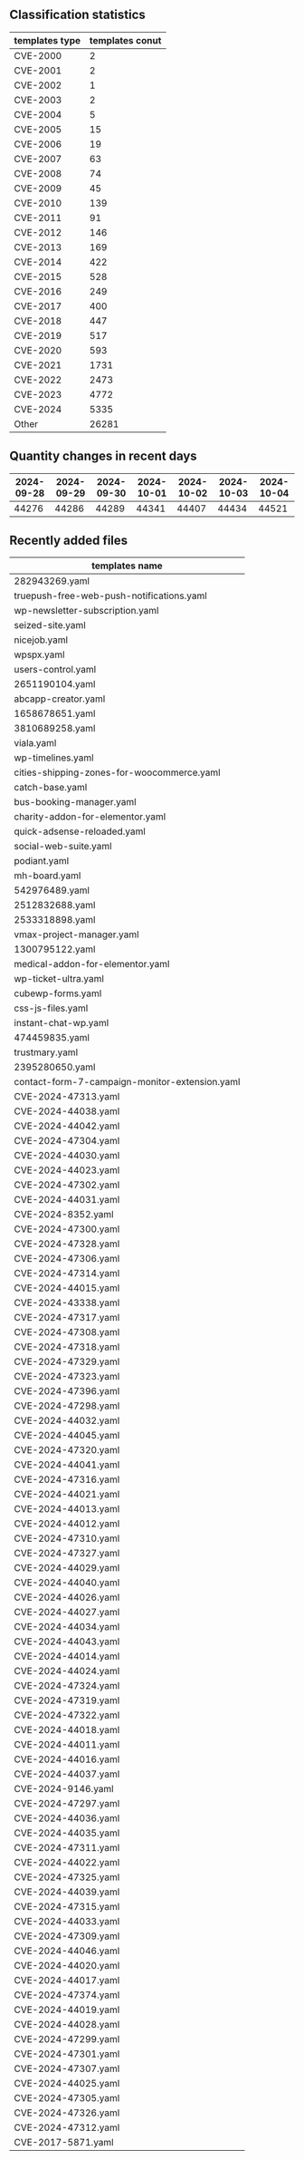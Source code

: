 ## Classification statistics
| templates type | templates conut | 
| --- | --- |
| CVE-2000 | 2 |
| CVE-2001 | 2 |
| CVE-2002 | 1 |
| CVE-2003 | 2 |
| CVE-2004 | 5 |
| CVE-2005 | 15 |
| CVE-2006 | 19 |
| CVE-2007 | 63 |
| CVE-2008 | 74 |
| CVE-2009 | 45 |
| CVE-2010 | 139 |
| CVE-2011 | 91 |
| CVE-2012 | 146 |
| CVE-2013 | 169 |
| CVE-2014 | 422 |
| CVE-2015 | 528 |
| CVE-2016 | 249 |
| CVE-2017 | 400 |
| CVE-2018 | 447 |
| CVE-2019 | 517 |
| CVE-2020 | 593 |
| CVE-2021 | 1731 |
| CVE-2022 | 2473 |
| CVE-2023 | 4772 |
| CVE-2024 | 5335 |
| Other | 26281 |
## Quantity changes in recent days
|2024-09-28 | 2024-09-29 | 2024-09-30 | 2024-10-01 | 2024-10-02 | 2024-10-03 | 2024-10-04|
|--- | ------ | ------ | ------ | ------ | ------ | ---|
|44276 | 44286 | 44289 | 44341 | 44407 | 44434 | 44521|
## Recently added files
| templates name | 
| --- |
| 282943269.yaml |
| truepush-free-web-push-notifications.yaml |
| wp-newsletter-subscription.yaml |
| seized-site.yaml |
| nicejob.yaml |
| wpspx.yaml |
| users-control.yaml |
| 2651190104.yaml |
| abcapp-creator.yaml |
| 1658678651.yaml |
| 3810689258.yaml |
| viala.yaml |
| wp-timelines.yaml |
| cities-shipping-zones-for-woocommerce.yaml |
| catch-base.yaml |
| bus-booking-manager.yaml |
| charity-addon-for-elementor.yaml |
| quick-adsense-reloaded.yaml |
| social-web-suite.yaml |
| podiant.yaml |
| mh-board.yaml |
| 542976489.yaml |
| 2512832688.yaml |
| 2533318898.yaml |
| vmax-project-manager.yaml |
| 1300795122.yaml |
| medical-addon-for-elementor.yaml |
| wp-ticket-ultra.yaml |
| cubewp-forms.yaml |
| css-js-files.yaml |
| instant-chat-wp.yaml |
| 474459835.yaml |
| trustmary.yaml |
| 2395280650.yaml |
| contact-form-7-campaign-monitor-extension.yaml |
| CVE-2024-47313.yaml |
| CVE-2024-44038.yaml |
| CVE-2024-44042.yaml |
| CVE-2024-47304.yaml |
| CVE-2024-44030.yaml |
| CVE-2024-44023.yaml |
| CVE-2024-47302.yaml |
| CVE-2024-44031.yaml |
| CVE-2024-8352.yaml |
| CVE-2024-47300.yaml |
| CVE-2024-47328.yaml |
| CVE-2024-47306.yaml |
| CVE-2024-47314.yaml |
| CVE-2024-44015.yaml |
| CVE-2024-43338.yaml |
| CVE-2024-47317.yaml |
| CVE-2024-47308.yaml |
| CVE-2024-47318.yaml |
| CVE-2024-47329.yaml |
| CVE-2024-47323.yaml |
| CVE-2024-47396.yaml |
| CVE-2024-47298.yaml |
| CVE-2024-44032.yaml |
| CVE-2024-44045.yaml |
| CVE-2024-47320.yaml |
| CVE-2024-44041.yaml |
| CVE-2024-47316.yaml |
| CVE-2024-44021.yaml |
| CVE-2024-44013.yaml |
| CVE-2024-44012.yaml |
| CVE-2024-47310.yaml |
| CVE-2024-47327.yaml |
| CVE-2024-44029.yaml |
| CVE-2024-44040.yaml |
| CVE-2024-44026.yaml |
| CVE-2024-44027.yaml |
| CVE-2024-44034.yaml |
| CVE-2024-44043.yaml |
| CVE-2024-44014.yaml |
| CVE-2024-44024.yaml |
| CVE-2024-47324.yaml |
| CVE-2024-47319.yaml |
| CVE-2024-47322.yaml |
| CVE-2024-44018.yaml |
| CVE-2024-44011.yaml |
| CVE-2024-44016.yaml |
| CVE-2024-44037.yaml |
| CVE-2024-9146.yaml |
| CVE-2024-47297.yaml |
| CVE-2024-44036.yaml |
| CVE-2024-44035.yaml |
| CVE-2024-47311.yaml |
| CVE-2024-44022.yaml |
| CVE-2024-47325.yaml |
| CVE-2024-44039.yaml |
| CVE-2024-47315.yaml |
| CVE-2024-44033.yaml |
| CVE-2024-47309.yaml |
| CVE-2024-44046.yaml |
| CVE-2024-44020.yaml |
| CVE-2024-44017.yaml |
| CVE-2024-47374.yaml |
| CVE-2024-44019.yaml |
| CVE-2024-44028.yaml |
| CVE-2024-47299.yaml |
| CVE-2024-47301.yaml |
| CVE-2024-47307.yaml |
| CVE-2024-44025.yaml |
| CVE-2024-47305.yaml |
| CVE-2024-47326.yaml |
| CVE-2024-47312.yaml |
| CVE-2017-5871.yaml |
